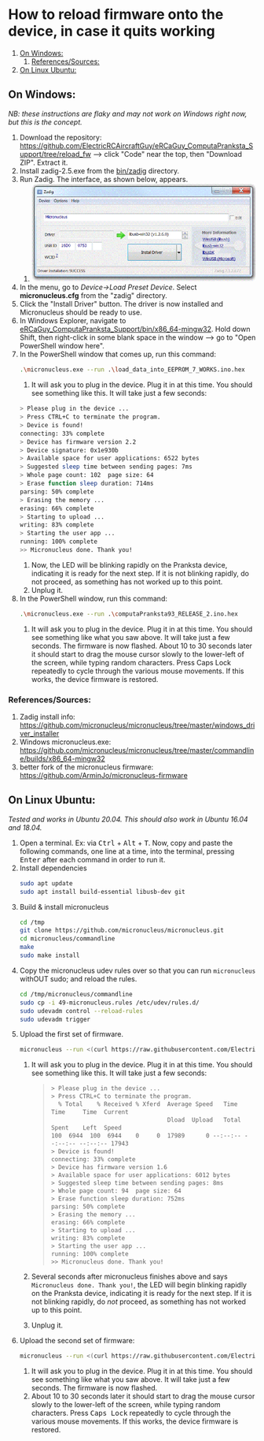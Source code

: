 
# How to reload firmware onto the device, in case it quits working

<!-- MarkdownTOC -->

1. [On Windows:](#on-windows)
    1. [References/Sources:](#referencessources)
1. [On Linux Ubuntu:](#on-linux-ubuntu)

<!-- /MarkdownTOC -->


<a id="on-windows"></a>
## On Windows:
_NB: these instructions are flaky and may not work on Windows right now, but this is the concept._

1. Download the repository: https://github.com/ElectricRCAircraftGuy/eRCaGuy_ComputaPranksta_Support/tree/reload_fw --> click "Code" near the top, then "Download ZIP". Extract it.
1. Install zadig-2.5.exe from the [bin/zadig](zadig) directory.
1. Run Zadig. The interface, as shown below, appears.
    1. ![](zadig/zadig_screenshot.gif)
1. In the menu, go to *Device->Load Preset Device*.  Select **micronucleus.cfg** from the "zadig" directory.
1. Click the "Install Driver" button. The driver is now installed and Micronucleus should be ready to use. 
1. In Windows Explorer, navigate to [eRCaGuy_ComputaPranksta_Support/bin/x86_64-mingw32](x86_64-mingw32). Hold down Shift, then right-click in some blank space in the window --> go to "Open PowerShell window here".
1. In the PowerShell window that comes up, run this command: 
    ```bash
    .\micronucleus.exe --run .\load_data_into_EEPROM_7_WORKS.ino.hex
    ````
    1. It will ask you to plug in the device. Plug it in at this time. You should see something like this. It will take just a few seconds:
    ```bash
    > Please plug in the device ... 
    > Press CTRL+C to terminate the program.
    > Device is found!
    connecting: 33% complete
    > Device has firmware version 2.2
    > Device signature: 0x1e930b 
    > Available space for user applications: 6522 bytes
    > Suggested sleep time between sending pages: 7ms
    > Whole page count: 102  page size: 64
    > Erase function sleep duration: 714ms
    parsing: 50% complete
    > Erasing the memory ...
    erasing: 66% complete
    > Starting to upload ...
    writing: 83% complete
    > Starting the user app ...
    running: 100% complete
    >> Micronucleus done. Thank you!
    ```
    1. Now, the LED will be blinking rapidly on the Pranksta device, indicating it is ready for the next step. If it is not blinking rapidly, do not proceed, as something has not worked up to this point. 
    1. Unplug it.
1. In the PowerShell window, run this command: 
    ```bash
    .\micronucleus.exe --run .\computaPranksta93_RELEASE_2.ino.hex
    ``` 
    1. It will ask you to plug in the device. Plug it in at this time. You should see something like what you saw above. It will take just a few seconds. The firmware is now flashed. About 10 to 30 seconds later it should start to drag the mouse cursor slowly to the lower-left of the screen, while typing random characters. Press Caps Lock repeatedly to cycle through the various mouse movements. If this works, the device firmware is restored.



<a id="referencessources"></a>
### References/Sources:
1. Zadig install info: https://github.com/micronucleus/micronucleus/tree/master/windows_driver_installer
1. Windows micronucleus.exe: https://github.com/micronucleus/micronucleus/tree/master/commandline/builds/x86_64-mingw32 
1. better fork of the micronucleus firmware: https://github.com/ArminJo/micronucleus-firmware


<a id="on-linux-ubuntu"></a>
## On Linux Ubuntu:

_Tested and works in Ubuntu 20.04. This should also work in Ubuntu 16.04 and 18.04._

1. Open a terminal. Ex: via <kbd>Ctrl</kbd> + <kbd>Alt</kbd> + <kbd>T</kbd>. Now, copy and paste the following commands, one line at a time, into the terminal, pressing <kbd>Enter</kbd> after each command in order to run it.
1. Install dependencies
    ```bash
    sudo apt update 
    sudo apt install build-essential libusb-dev git  
    ```
1. Build & install micronucleus
    ```bash
    cd /tmp
    git clone https://github.com/micronucleus/micronucleus.git
    cd micronucleus/commandline
    make
    sudo make install 
    ```
1. Copy the micronucleus udev rules over so that you can run `micronucleus` withOUT sudo; and reload the rules.
    ```bash
    cd /tmp/micronucleus/commandline
    sudo cp -i 49-micronucleus.rules /etc/udev/rules.d/
    sudo udevadm control --reload-rules
    sudo udevadm trigger
    ```
1. Upload the first set of firmware.
    ```bash
    micronucleus --run <(curl https://raw.githubusercontent.com/ElectricRCAircraftGuy/eRCaGuy_ComputaPranksta_Support/reload_fw/bin/x86_64-mingw32/load_data_into_EEPROM_7_WORKS.ino.hex)
    ````
    1. It will ask you to plug in the device. Plug it in at this time. You should see something like this. It will take just a few seconds:
        >     > Please plug in the device ... 
        >     > Press CTRL+C to terminate the program.
        >       % Total    % Received % Xferd  Average Speed   Time    Time     Time  Current
        >                                      Dload  Upload   Total   Spent    Left  Speed
        >     100  6944  100  6944    0     0  17989      0 --:--:-- --:--:-- --:--:-- 17943
        >     > Device is found!
        >     connecting: 33% complete
        >     > Device has firmware version 1.6
        >     > Available space for user applications: 6012 bytes
        >     > Suggested sleep time between sending pages: 8ms
        >     > Whole page count: 94  page size: 64
        >     > Erase function sleep duration: 752ms
        >     parsing: 50% complete
        >     > Erasing the memory ...
        >     erasing: 66% complete
        >     > Starting to upload ...
        >     writing: 83% complete
        >     > Starting the user app ...
        >     running: 100% complete
        >     >> Micronucleus done. Thank you!

    1. Several seconds after micronucleus finishes above and says `Micronucleus done. Thank you!`, the LED will begin blinking rapidly on the Pranksta device, indicating it is ready for the next step. If it is not blinking rapidly, do _not_ proceed, as something has not worked up to this point. 
    1. Unplug it.
1. Upload the second set of firmware:
    ```bash
    micronucleus --run <(curl https://raw.githubusercontent.com/ElectricRCAircraftGuy/eRCaGuy_ComputaPranksta_Support/reload_fw/bin/x86_64-mingw32/computaPranksta93_RELEASE_2.ino.hex)
    ``` 
    1. It will ask you to plug in the device. Plug it in at this time. You should see something like what you saw above. It will take just a few seconds. The firmware is now flashed. 
    1. About 10 to 30 seconds later it should start to drag the mouse cursor slowly to the lower-left of the screen, while typing random characters. Press <kbd>Caps Lock</kbd> repeatedly to cycle through the various mouse movements. If this works, the device firmware is restored.


<!--

----------

Old info (don't use this)

1. Download and install this Arduino IDE (Integrated Development Environment): https://downloads.arduino.cc/arduino-1.8.15-windows.exe. Be sure to install all components it comes with, including all drivers.
1. Open Arduino. Click "Allow access" if Windows Defender tries to block it.
1. Go to Tools -> Manage Libraries -> 

-->
